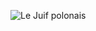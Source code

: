 ![Le Juif polonais](https://upload.wikimedia.org/wikipedia/commons/thumb/0/0d/Post-and-Grant-Avenue-Look.jpg/400px-Post-and-Grant-Avenue-Look.jpg)